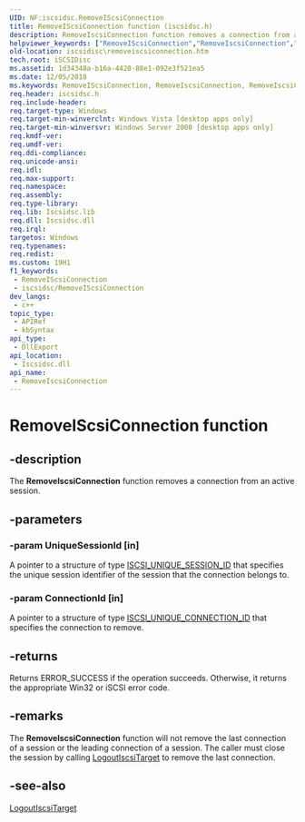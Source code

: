 ```yaml
---
UID: NF:iscsidsc.RemoveIScsiConnection
title: RemoveIScsiConnection function (iscsidsc.h)
description: RemoveIscsiConnection function removes a connection from an active session.
helpviewer_keywords: ["RemoveIScsiConnection","RemoveIscsiConnection","RemoveIscsiConnection function [iSCSI Discovery Library API]","iscsidisc.removeiscsiconnection","iscsidsc/RemoveIscsiConnection"]
old-location: iscsidisc\removeiscsiconnection.htm
tech.root: iSCSIDisc
ms.assetid: 1d34348a-b16a-4420-88e1-092e3f521ea5
ms.date: 12/05/2018
ms.keywords: RemoveIScsiConnection, RemoveIscsiConnection, RemoveIscsiConnection function [iSCSI Discovery Library API], iscsidisc.removeiscsiconnection, iscsidsc/RemoveIscsiConnection
req.header: iscsidsc.h
req.include-header: 
req.target-type: Windows
req.target-min-winverclnt: Windows Vista [desktop apps only]
req.target-min-winversvr: Windows Server 2008 [desktop apps only]
req.kmdf-ver: 
req.umdf-ver: 
req.ddi-compliance: 
req.unicode-ansi: 
req.idl: 
req.max-support: 
req.namespace: 
req.assembly: 
req.type-library: 
req.lib: Iscsidsc.lib
req.dll: Iscsidsc.dll
req.irql: 
targetos: Windows
req.typenames: 
req.redist: 
ms.custom: 19H1
f1_keywords:
 - RemoveIScsiConnection
 - iscsidsc/RemoveIScsiConnection
dev_langs:
 - c++
topic_type:
 - APIRef
 - kbSyntax
api_type:
 - DllExport
api_location:
 - Iscsidsc.dll
api_name:
 - RemoveIscsiConnection
---
```


# RemoveIScsiConnection function


## -description

The <b>RemoveIscsiConnection</b> function removes a connection from an active session.

## -parameters

### -param UniqueSessionId [in]

A pointer to a structure of type <a href="/windows/desktop/api/iscsidsc/ns-iscsidsc-iscsi_unique_session_id">ISCSI_UNIQUE_SESSION_ID</a> that specifies the unique session identifier of the session that the connection belongs to.

### -param ConnectionId [in]

A pointer to a structure of type <a href="/previous-versions/windows/desktop/legacy/bb870817(v=vs.85)">ISCSI_UNIQUE_CONNECTION_ID</a> that specifies the connection to remove.

## -returns

Returns ERROR_SUCCESS if the operation succeeds. Otherwise, it returns the appropriate Win32 or iSCSI error code.

## -remarks

The <b>RemoveIscsiConnection</b> function will not remove the last connection of a session or the leading connection of a session. The caller must close the session by calling <a href="/previous-versions/windows/desktop/api/iscsidsc/nf-iscsidsc-logoutiscsitarget">LogoutIscsiTarget</a> to remove the last connection.

## -see-also

<a href="/previous-versions/windows/desktop/api/iscsidsc/nf-iscsidsc-logoutiscsitarget">LogoutIscsiTarget</a>